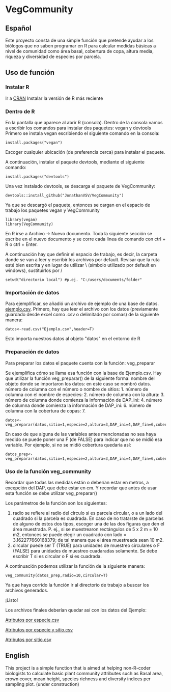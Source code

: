 # VegCommunity

## Español
Este proyecto consta de una simple función que pretende ayudar a los biólogos que no saben programar en R para calcular medidas básicas a nivel de comunidad como área basal, cobertura de copa, altura media, riqueza y diversidad de especies por parcela. 

## Uso de función

### Instalar R
Ir a [CRAN](https://cran.r-project.org/)
Instalar la versión de R más reciente

### Dentro de R
En la pantalla que aparece al abrir R (consola).
Dentro de la consola vamos a escribir los comandos para instalar dos paquetes: vegan y devtools
Primero se instala vegan escribiendo el siguiente comando en la consola:

```
install.packages("vegan")
```
Escoger cualquier ubicación (de preferencia cerca) para instalar el paquete.

A continuación, instalar el paquete devtools, mediante el siguiente comando:
```
install.packages("devtools")
```

Una vez instalado devtools, se descarga el paquete de VegCommunity:
```
devtools::install_github("JonathanVSV/VegCommunity")
```

Ya que se descargó el paquete, entonces se cargan en el espacio de trabajo los paquetes vegan y VegCommunity
```
library(vegan)
library(VegCommunity)
```

En R irse a Archivo -> Nuevo documento.
Toda la siguiente sección se escribe en el nuevo documento y se corre cada linea de comando con ctrl + R o ctrl + Enter.

A continuación hay que definir el espacio de trabajo, es decir, la carpeta donde se van a leer y escribir los archivos por default.
Revisar que la ruta esté bien escrita y en lugar de utilizar \ (símbolo utilizado por default en windows), sustituirlos por /

```
setwd("directorio local") #p.ej. "C:/users/documents/folder"
```

### Importación de datos
Para ejemplificar, se añadió un archivo de ejemplo de una base de datos.
[ejemplo.csv](Ejemplo.csv). 
Primero, hay que leer el archivo con los datos (previamente guardado desde excel como .csv o delimitado por comas) de la siguiente manera:

```
datos<-read.csv("Ejemplo.csv",header=T)
```

Esto importa nuestros datos al objeto "datos" en el entorno de R

### Preparación de datos
Para preparar los datos el paquete cuenta con la función: veg_preparar

Se ejemplifica cómo se llama esa función con la base de Ejemplo.csv. 
Hay que utilizar la función veg_preparar() de la siguiente forma:
nombre del objeto donde se importaron los datos: en este caso se nombró datos.
número de columna con el número o nombre de sitios: 1.
número de columna con el nombre de especies: 2.
número de columna con la altura: 3.
número de columna donde comienza la información de DAP_ini: 4.
número de columna donde comienza la información de DAP_ini: 6.
número de columna con la cobertura de copas: 7.

```
datos<-veg_preparar(datos,sitio=1,especie=2,altura=3,DAP_ini=4,DAP_fin=6,cobertura=7)
```

En caso de que alguna de las variables antes mencionadas no sea haya medido se puede poner una F (de FALSE) para indicar que no se midió esa variable. Por ejemplo, si no se midió cobertura quedaría así: 

```
datos_prep<-veg_preparar(datos,sitio=1,especie=2,altura=3,DAP_ini=4,DAP_fin=6,cobertura=F)
```

### Uso de la función veg_community
Recordar que todas las medidas están o deberían estar en metros, a excepción del DAP, que debe estar en cm. Y recordar que antes de usar esta función se debe utilizar veg_preparar()

Los parámetros de la función son los siguientes: 
1. radio se refiere al radio del círculo si es parcela circular, o a un lado del cuadrado si la parcela es cuadrada. En caso de no tratarste de parcelas de alguno de estos dos tipos, escoger una de las dos figuras que den el área muestrada. P. ej., si se muestrearon rectángulos de 5 x 2 m = 10 m2, entonces se puede elegir un cuadrado con lado = 3.162277660168379; de tal manera que el área muestreada sean 10 m2. 
2. circular puede ser T (TRUE) para unidades de muestreo circulares o F (FALSE) para unidades de muestreo cuadaradas solamente. Se debe escribir T si es circular o F si es cuadrada.

A continuación podemos utilizar la función de la siguiente manera:

```
veg_community(datos_prep,radio=10,circular=T)
```

Ya que haya corrido la función ir al directorio de trabajo a buscar los archivos generados.

¡Listo!

Los archivos finales deberían quedar así con los datos del Ejemplo:

[Atributos por especie.csv](Atributos_Especie.csv)

[Atributos por especie y sitio.csv](Atributos_Especie_Sitio.csv)

[Atributos por sitio.csv](Atributos_Sitio.csv)

## English
This project is a simple function that is aimed at helping non-R-coder biologists to calculate basic plant community attributes such as Basal area, crown cover, mean height, species richness and diversity indices per sampling plot.
(under construction)

